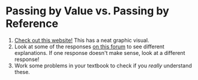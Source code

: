 # Passing by Value vs. Passing by Reference
1. [Check out this website!](https://www.mathwarehouse.com/programming/passing-by-value-vs-by-reference-visual-explanation.php) This has a neat graphic visual.
2. Look at some of the responses [on this forum](https://stackoverflow.com/questions/373419/whats-the-difference-between-passing-by-reference-vs-passing-by-value) to see different explanations. If one response doesn't make sense, look at a different response!
3. Work some problems in your textbook to check if you _really_ understand these.
